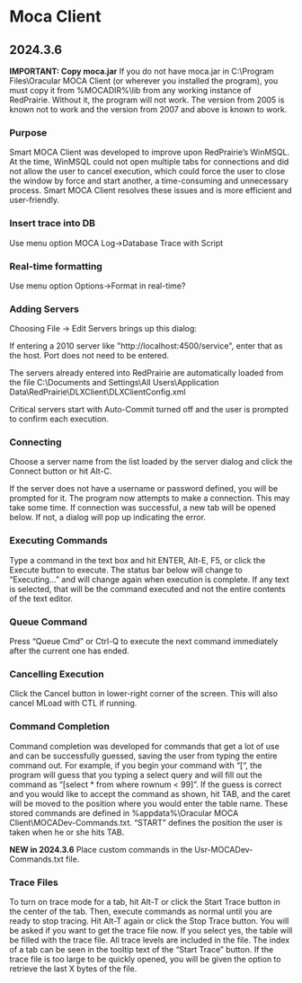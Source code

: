 # Moca Client

## 2024.3.6

**IMPORTANT: Copy moca.jar**
If you do not have moca.jar in C:\Program Files\Oracular MOCA Client (or wherever you installed the program), you must copy it from %MOCADIR%\lib from any working instance of RedPrairie. Without it, the program will not work. The version from 2005 is known not to work and the version from 2007 and above is known to work.

### Purpose

Smart MOCA Client was developed to improve upon RedPrairie’s WinMSQL. At the time, WinMSQL could not open multiple tabs for connections and did not allow the user to cancel execution, which could force the user to close the window by force and start another, a time-consuming and unnecessary process. Smart MOCA Client resolves these issues and is more efficient and user-friendly.

### Insert trace into DB

Use menu option MOCA Log->Database Trace with Script

### Real-time formatting

Use menu option Options->Format in real-time?

### Adding Servers

Choosing File -> Edit Servers brings up this dialog:

If entering a 2010 server like "http://localhost:4500/service", enter that as the host. Port does not need to be entered.

The servers already entered into RedPrairie are automatically loaded from the file C:\Documents and Settings\All Users\Application Data\RedPrairie\DLXClient\DLXClientConfig.xml

Critical servers start with Auto-Commit turned off and the user is prompted to confirm each execution.

### Connecting

Choose a server name from the list loaded by the server dialog and click the Connect button or hit Alt-C.

If the server does not have a username or password defined, you will be prompted for it. The program now attempts to make a connection. This may take some time. If connection was successful, a new tab will be opened below. If not, a dialog will pop up indicating the error.

### Executing Commands

Type a command in the text box and hit ENTER, Alt-E, F5, or click the Execute button to execute. The status bar below will change to “Executing…” and will change again when execution is complete. If any text is selected, that will be the command executed and not the entire contents of the text editor.

### Queue Command

Press “Queue Cmd” or Ctrl-Q to execute the next command immediately after the current one has ended.

### Cancelling Execution

Click the Cancel button in lower-right corner of the screen. This will also cancel MLoad with CTL if running.

### Command Completion

Command completion was developed for commands that get a lot of use and can be successfully guessed, saving the user from typing the entire command out. For example, if you begin your command with “[“, the program will guess that you typing a select query and will fill out the command as “[select * from where rownum < 99]”. If the guess is correct and you would like to accept the command as shown, hit TAB, and the caret will be moved to the position where you would enter the table name. These stored commands are defined in %appdata%\Oracular MOCA Client\MOCADev-Commands.txt. “START” defines the position the user is taken when he or she hits TAB.

**NEW in 2024.3.6**
Place custom commands in the Usr-MOCADev-Commands.txt file.

### Trace Files

To turn on trace mode for a tab, hit Alt-T or click the Start Trace button in the center of the tab. Then, execute commands as normal until you are ready to stop tracing. Hit Alt-T again or click the Stop Trace button. You will be asked if you want to get the trace file now. If you select yes, the table will be filled with the trace file. All trace levels are included in the file. The index of a tab can be seen in the tooltip text of the “Start Trace” button. If the trace file is too large to be quickly opened, you will be given the option to retrieve the last X bytes of the file.
